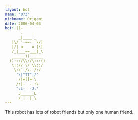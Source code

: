 ```yaml
---
layout: bot
name: "073"
nickname: Origami
date: 2006-04-03
bot: |1-
       .    .     
      _|____|_    
   |\/ '-==-' \/| 
   |/| o    o |\| 
   /_|___==___|_\ 
   ______)(______ 
  ():::/\\//\:::()
   \::// \/ \\::/ 
    \:\`-/\-'/:/  
     '\|"TT"|/'   
      /|=[]=|\    
     /:|-  -|:\   
     ':L-  -J:'   
      J______L    
      /_|  |_\    
---
```

This robot has lots of robot friends but only one human friend.